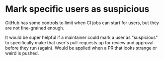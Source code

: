 # Mark specific users as suspicious

GitHub has some controls to limit when CI jobs can start for users, but they
are not fine-grained enough.

It would be super helpful if a maintainer could mark a user as "suspicious" to
specifically make that user's pull-requests up for review and approval before
they run (again). Would be applied when a PR that looks strange or weird is
pushed.
